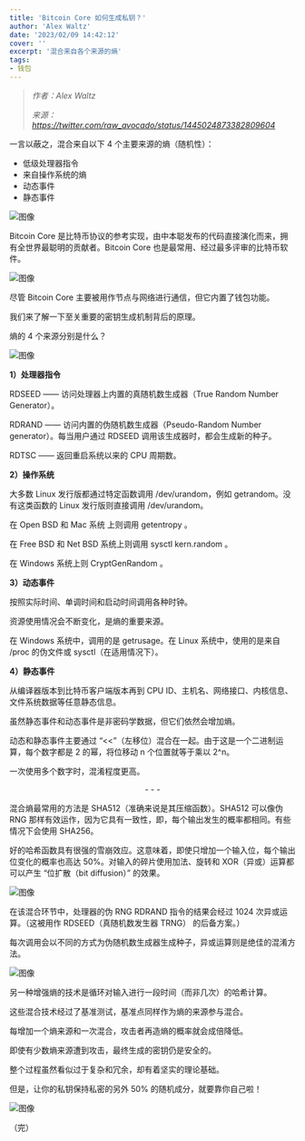 ```yaml
---
title: 'Bitcoin Core 如何生成私钥？'
author: 'Alex Waltz'
date: '2023/02/09 14:42:12'
cover: ''
excerpt: '混合来自各个来源的熵'
tags:
- 钱包
---
```



> *作者：Alex Waltz*
> 
> *来源：<https://twitter.com/raw_avocado/status/1445024873382809604>*



一言以蔽之，混合来自以下 4 个主要来源的熵（随机性）：

- 低级处理器指令
- 来自操作系统的熵
- 动态事件
- 静态事件

![图像](../images/how-bitcoin-core-generate-entropy-for-private-keys/entropy-1.jpg)

Bitcoin Core 是比特币协议的参考实现，由中本聪发布的代码直接演化而来，拥有全世界最聪明的贡献者。Bitcoin Core 也是最常用、经过最多评审的比特币软件。

![图像](../images/how-bitcoin-core-generate-entropy-for-private-keys/entropy-2.jpg)

尽管 Bitcoin Core 主要被用作节点与网络进行通信，但它内置了钱包功能。

我们来了解一下至关重要的密钥生成机制背后的原理。

熵的 4 个来源分别是什么？

![图像](../images/how-bitcoin-core-generate-entropy-for-private-keys/entropy-3.png)

**1）处理器指令**

RDSEED —— 访问处理器上内置的真随机数生成器（True Random Number Generator）。

RDRAND —— 访问内置的伪随机数生成器（Pseudo-Random Number generator）。每当用户通过 RDSEED 调用该生成器时，都会生成新的种子。

RDTSC —— 返回重启系统以来的 CPU 周期数。

**2）操作系统**

大多数 Linux 发行版都通过特定函数调用 /dev/urandom，例如 getrandom。没有这类函数的 Linux 发行版则直接调用 /dev/urandom。

在 Open BSD 和 Mac 系统 上则调用 getentropy 。

在 Free BSD 和 Net BSD 系统上则调用 sysctl kern.random 。

在 Windows 系统上则 CryptGenRandom 。

**3）动态事件**

按照实际时间、单调时间和启动时间调用各种时钟。

资源使用情况会不断变化，是熵的重要来源。

在 Windows 系统中，调用的是 getrusage。在 Linux 系统中，使用的是来自 /proc 的伪文件或 sysctl（在适用情况下）。

**4）静态事件**

从编译器版本到比特币客户端版本再到 CPU ID、主机名、网络接口、内核信息、文件系统数据等任意静态信息。

虽然静态事件和动态事件是非密码学数据，但它们依然会增加熵。

动态和静态事件主要通过 “<<”（左移位）混合在一起。由于这是一个二进制运算，每个数字都是 2 的幂，将位移动 n 个位置就等于乘以 2^n。

一次使用多个数字时，混淆程度更高。

<p style="text-align:center">- - -</p>


混合熵最常用的方法是 SHA512（准确来说是其压缩函数）。SHA512 可以像伪 RNG 那样有效运作，因为它具有一致性，即，每个输出发生的概率都相同。有些情况下会使用 SHA256。

好的哈希函数具有很强的雪崩效应。这意味着，即使只增加一个输入位，每个输出位变化的概率也高达 50%。对输入的碎片使用加法、旋转和 XOR（异或）运算都可以产生 “位扩散（bit diffusion）” 的效果。

![图像](../images/how-bitcoin-core-generate-entropy-for-private-keys/entropy-4.png)

在该混合环节中，处理器的伪 RNG RDRAND 指令的结果会经过 1024 次异或运算。（这被用作 RDSEED（真随机数发生器 TRNG） 的后备方案。）

每次调用会以不同的方式为伪随机数生成器生成种子，异或运算则是绝佳的混淆方法。

![图像](../images/how-bitcoin-core-generate-entropy-for-private-keys/entropy-5.png)

另一种增强熵的技术是循环对输入进行一段时间（而非几次）的哈希计算。

这些混合技术经过了基准测试，基准点同样作为熵的来源参与混合。

每增加一个熵来源和一次混合，攻击者再造熵的概率就会成倍降低。

即使有少数熵来源遭到攻击，最终生成的密钥仍是安全的。

整个过程虽然看似过于复杂和冗余，却有着坚实的理论基础。

但是，让你的私钥保持私密的另外 50% 的随机成分，就要靠你自己啦！

![图像](../images/how-bitcoin-core-generate-entropy-for-private-keys/entropy-6.jpg)

（完）